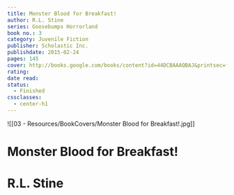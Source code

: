 ```yaml
---
title: Monster Blood for Breakfast!
author: R.L. Stine
series: Goosebumps Horrorland
book no.: 3
category: Juvenile Fiction
publisher: Scholastic Inc.
publishdate: 2015-02-24
pages: 145
cover: http://books.google.com/books/content?id=44DCBAAAQBAJ&printsec=frontcover&img=1&zoom=1&edge=curl&source=gbs_api
rating: 
date read: 
status:
  - Finished
cssclasses:
  - center-h1
---
```

![[03 - Resources/BookCovers/Monster Blood for Breakfast!.jpg]]
# Monster Blood for Breakfast!
# R.L. Stine